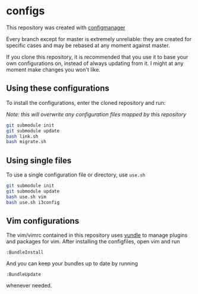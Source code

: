 configs
=======

This repository was created with
[configmanager](https://github.com/tarcisioe/configmanager)

Every branch except for master is extremely unreliable: they are
created for specific cases and may be rebased at any moment
against master.

If you clone this repository, it is recommended that you use it
to base your own configurations on, instead of always updating
from it. I might at any moment make changes you won't like.

Using these configurations
--------------------------

To install the configurations, enter the cloned repository and run:

*Note: this will overwrite any configuration files mapped by this
repository*

```bash
git submodule init
git submodule update
bash link.sh
bash migrate.sh
```

Using single files
------------------

To use a single configuration file or directory, use `use.sh`

```bash
git submodule init
git submodule update
bash use.sh vim
bash use.sh i3config
```

Vim configurations
------------------

The vim/vimrc contained in this repository uses
[vundle](https://github.com/gmarik/Vundle.vim) to manage plugins and
packages for vim. After installing the configfiles, open vim and run

```vim
:BundleInstall
```

And you can keep your bundles up to date by running

```vim
:BundleUpdate
```

whenever needed.

